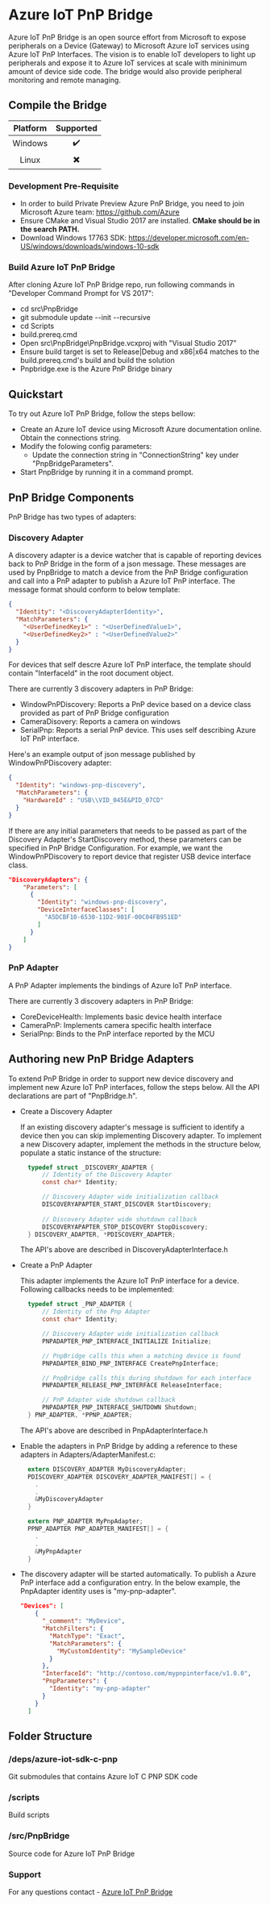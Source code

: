 # Azure IoT PnP Bridge

Azure IoT PnP Bridge is an open source effort from Microsoft to expose peripherals on a Device (Gateway) to Microsoft Azure IoT services using Azure IoT PnP Interfaces. The vision is to enable IoT developers to light up peripherals and expose it to Azure IoT services at scale with mininimum amount of device side code. The bridge would also provide peripheral monitoring and remote managing.

## Compile the Bridge

| Platform | Supported |
| :-----------: | :-----------: |
| Windows |  :heavy_check_mark: |
| Linux | :heavy_multiplication_x: |

### Development Pre-Requisite
* In order to build Private Preview Azure PnP Bridge, you need to join Microsoft Azure team: https://github.com/Azure
* Ensure CMake and Visual Studio 2017 are installed. **CMake should be in the search PATH.**
* Download Windows 17763 SDK: https://developer.microsoft.com/en-US/windows/downloads/windows-10-sdk

### Build Azure IoT PnP Bridge

After cloning Azure IoT PnP Bridge repo, run following commands in "Developer Command Prompt for VS 2017":
  * cd src\PnpBridge
  * git submodule update --init --recursive 
  * cd Scripts
  * build.prereq.cmd
  * Open src\PnpBridge\PnpBridge.vcxproj with "Visual Studio 2017"
  * Ensure build target is set to Release|Debug and x86|x64 matches to the build.prereq.cmd's build and build the solution
  * Pnpbridge.exe is the Azure PnP Bridge binary

## Quickstart

To try out Azure IoT PnP Bridge, follow the steps bellow:

* Create an Azure IoT device using Microsoft Azure documentation online. Obtain the connections string.
* Modify the folowing config parameters:
  * Update the connection string in "ConnectionString" key under "PnpBridgeParameters".
* Start PnpBridge by running it in a command prompt.

## PnP Bridge Components

PnP Bridge has two types of adapters:

### Discovery Adapter

A discovery adapter is a device watcher that is capable of reporting devices back to PnP Bridge in the form of a json message. These messages are used by PnpBridge to match a device from the PnP Bridge configuration and call into a PnP adapter to publish a Azure IoT PnP interface.
The message format should conform to below template:

```JSON
{
  "Identity": "<DiscoveryAdapterIdentity>",
  "MatchParameters": {
    "<UserDefinedKey1>" : "<UserDefinedValue1>",
    "<UserDefinedKey2>" : "<UserDefinedValue2>"
  }
}
```

For devices that self descre Azure IoT PnP interface, the template should contain "InterfaceId" in the root document object.

There are currently 3 discovery adapters in PnP Bridge:

* WindowPnPDiscovery: Reports a PnP device based on a device class provided as part of PnP Bridge configuration
* CameraDisovery: Reports a camera on windows
* SerialPnp: Reports a serial PnP device. This uses self describing Azure IoT PnP interface.

Here's an example output of json message published by WindowPnPDiscovery adapter:

```JSON
{
  "Identity": "windows-pnp-discovery",
  "MatchParameters": {
    "HardwareId" : "USB\\VID_045E&PID_07CD"
  }
}
```

If there are any initial parameters that needs to be passed as part of the Discovery Adapter's StartDiscovery method, these parameters can be specified in PnP Bridge Configuration. For example, we want the WindowPnPDiscovery to report device that register USB device interface class.

```JSON
"DiscoveryAdapters": {
    "Parameters": [
      {
        "Identity": "windows-pnp-discovery",
        "DeviceInterfaceClasses": [
          "A5DCBF10-6530-11D2-901F-00C04FB951ED"
        ]
      }
    ]
}
```

### PnP Adapter

A PnP Adapter implements the bindings of Azure IoT PnP interface. 

There are currently 3 discovery adapters in PnP Bridge:

* CoreDeviceHealth: Implements basic device health interface
* CameraPnP: Implements camera specific health interface
* SerialPnp: Binds to the PnP interface reported by the MCU

## Authoring new PnP Bridge Adapters

To extend PnP Bridge in order to support new device discovery and implement new Azure IoT PnP interfaces, follow the steps below. All the API declarations are part of "PnpBridge.h". 

* Create a Discovery Adapter

  If an existing discovery adapter's message is sufficient to identify a device then you can skip implementing Discovery adapter. To implement a new Discovery adapter, implement the methods in the structure below, populate a static instance of the structure:

  ```C
    typedef struct _DISCOVERY_ADAPTER {
        // Identity of the Discovery Adapter
        const char* Identity;

        // Discovery Adapter wide initialization callback
        DISCOVERYAPAPTER_START_DISCOVER StartDiscovery;
        
        // Discovery Adapter wide shutdown callback
        DISCOVERYAPAPTER_STOP_DISCOVERY StopDiscovery;
    } DISCOVERY_ADAPTER, *PDISCOVERY_ADAPTER;
  ```

  The API's above are described in DiscoveryAdapterInterface.h

* Create a PnP Adapter

  This adapter implements the Azure IoT PnP interface for a device. Following callbacks needs to be implemented:

  ```C
    typedef struct _PNP_ADAPTER {
        // Identity of the Pnp Adapter
        const char* Identity;

        // Discovery Adapter wide initialization callback 
        PNPADAPTER_PNP_INTERFACE_INITIALIZE Initialize;

        // PnpBridge calls this when a matching device is found
        PNPADAPTER_BIND_PNP_INTERFACE CreatePnpInterface;

        // PnpBridge calls this during shutdown for each interface
        PNPADAPTER_RELEASE_PNP_INTERFACE ReleaseInterface;

        // PnP Adapter wide shutdown callback
        PNPADAPTER_PNP_INTERFACE_SHUTDOWN Shutdown;
    } PNP_ADAPTER, *PPNP_ADAPTER;
  ```

  The API's above are described in PnpAdapterInterface.h

* Enable the adapters in PnP Bridge by adding a reference to these adapters in Adapters/AdapterManifest.c:

  ```C
    extern DISCOVERY_ADAPTER MyDiscoveryAdapter;
    PDISCOVERY_ADAPTER DISCOVERY_ADAPTER_MANIFEST[] = {
      .
      .
      &MyDiscoveryAdapter
    }

    extern PNP_ADAPTER MyPnpAdapter;
    PPNP_ADAPTER PNP_ADAPTER_MANIFEST[] = {
      .
      .
      &MyPnpAdapter
    }
  ```

* The discovery adapter will be started automatically. To publish a Azure PnP interface add a configuration entry. In the below example, the PnpAdapter identity uses is "my-pnp-adapter".

  ```JSON
  "Devices": [
      {
        "_comment": "MyDevice",
        "MatchFilters": {
          "MatchType": "Exact",
          "MatchParameters": {
            "MyCustomIdentity": "MySampleDevice"
          }
        },
        "InterfaceId": "http://contoso.com/mypnpinterface/v1.0.0",
        "PnpParameters": {
          "Identity": "my-pnp-adapter"
        }
      }
    ]
  ```



## Folder Structure

### /deps/azure-iot-sdk-c-pnp

Git submodules that contains Azure IoT C PNP SDK code

### /scripts

Build scripts

### /src/PnpBridge

Source code for Azure IoT PnP Bridge

### Support

For any questions contact - [Azure IoT PnP Bridge](mailto:bf1dde55.microsoft.com@amer.teams.ms)


